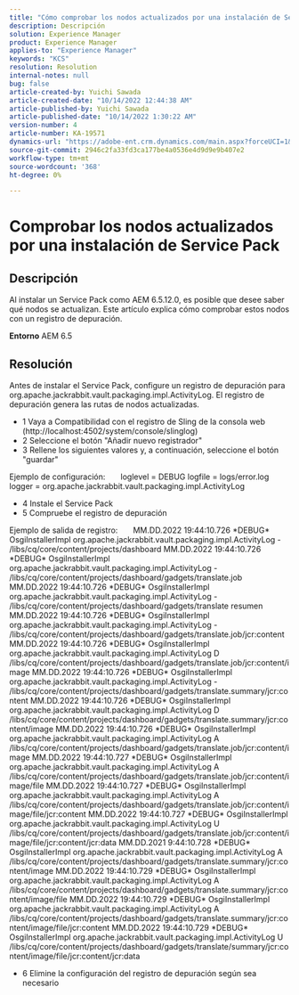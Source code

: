 ```yaml
---
title: "Cómo comprobar los nodos actualizados por una instalación de Service Pack"
description: Descripción
solution: Experience Manager
product: Experience Manager
applies-to: "Experience Manager"
keywords: "KCS"
resolution: Resolution
internal-notes: null
bug: false
article-created-by: Yuichi Sawada
article-created-date: "10/14/2022 12:44:38 AM"
article-published-by: Yuichi Sawada
article-published-date: "10/14/2022 1:30:22 AM"
version-number: 4
article-number: KA-19571
dynamics-url: "https://adobe-ent.crm.dynamics.com/main.aspx?forceUCI=1&pagetype=entityrecord&etn=knowledgearticle&id=43d93c5d-594b-ed11-bba2-000d3a5c1bcc"
source-git-commit: 2946c2fa33fd3ca177be4a0536e4d9d9e9b407e2
workflow-type: tm+mt
source-wordcount: '368'
ht-degree: 0%

---
```


# Comprobar los nodos actualizados por una instalación de Service Pack

## Descripción


Al instalar un Service Pack como AEM 6.5.12.0, es posible que desee saber qué nodos se actualizan. Este artículo explica cómo comprobar estos nodos con un registro de depuración.

<b>Entorno</b>
AEM 6.5


## Resolución


Antes de instalar el Service Pack, configure un registro de depuración para org.apache.jackrabbit.vault.packaging.impl.ActivityLog. El registro de depuración genera las rutas de nodos actualizadas.

- 1 Vaya a Compatibilidad con el registro de Sling de la consola web (http://localhost:4502/system/console/slinglog)
- 2 Seleccione el botón &quot;Añadir nuevo registrador&quot;
- 3 Rellene los siguientes valores y, a continuación, seleccione el botón &quot;guardar&quot;

Ejemplo de configuración:       loglevel = DEBUG logfile = logs/error.log logger = org.apache.jackrabbit.vault.packaging.impl.ActivityLog

- 4 Instale el Service Pack
- 5 Compruebe el registro de depuración

Ejemplo de salida de registro:       MM.DD.2022 19:44:10.726 \*DEBUG\* OsgiInstallerImpl org.apache.jackrabbit.vault.packaging.impl.ActivityLog - /libs/cq/core/content/projects/dashboard MM.DD.2022 19:44:10.726 \*DEBUG\* OsgiInstallerImpl org.apache.jackrabbit.vault.packaging.impl.ActivityLog - /libs/cq/core/content/projects/dashboard/gadgets/translate.job MM.DD.2022 19:44:10.726 \*DEBUG\* OsgiInstallerImpl org.apache.jackrabbit.vault.packaging.impl.ActivityLog - /libs/cq/core/content/projects/dashboard/gadgets/translate resumen MM.DD.2022 19:44:10.726 \*DEBUG\* OsgiInstallerImpl org.apache.jackrabbit.vault.packaging.impl.ActivityLog - /libs/cq/core/content/projects/dashboard/gadgets/translate.job/jcr:content MM.DD.2022 19:44:10.726 \*DEBUG\* OsgiInstallerImpl org.apache.jackrabbit.vault.packaging.impl.ActivityLog D /libs/cq/core/content/projects/dashboard/gadgets/translate.job/jcr:content/image MM.DD.2022 19:44:10.726 \*DEBUG\* OsgiInstallerImpl org.apache.jackrabbit.vault.packaging.impl.ActivityLog - /libs/cq/core/content/projects/dashboard/gadgets/translate.summary/jcr:content MM.DD.2022 19:44:10.726 \*DEBUG\* OsgiInstallerImpl org.apache.jackrabbit.vault.packaging.impl.ActivityLog D /libs/cq/core/content/projects/dashboard/gadgets/translate.summary/jcr:content/image MM.DD.2022 19:44:10.726 \*DEBUG\* OsgiInstallerImpl org.apache.jackrabbit.vault.packaging.impl.ActivityLog A /libs/cq/core/content/projects/dashboard/gadgets/translate.job/jcr:content/image MM.DD.2022 19:44:10.727 \*DEBUG\* OsgiInstallerImpl org.apache.jackrabbit.vault.packaging.impl.ActivityLog A /libs/cq/core/content/projects/dashboard/gadgets/translate.job/jcr:content/image/file MM.DD.2022 19:44:10.727 \*DEBUG\* OsgiInstallerImpl org.apache.jackrabbit.vault.packaging.impl.ActivityLog A /libs/cq/core/content/projects/dashboard/gadgets/translate.job/jcr:content/image/file/jcr:content MM.DD.2022 19:44:10.727 \*DEBUG\* OsgiInstallerImpl org.apache.jackrabbit.vault.packaging.impl.ActivityLog U /libs/cq/core/content/projects/dashboard/gadgets/translate.job/jcr:content/image/file/jcr:content/jcr:data MM.DD.2021 9:44:10.728 \*DEBUG\* OsgiInstallerImpl org.apache.jackrabbit.vault.packaging.impl.ActivityLog A /libs/cq/core/content/projects/dashboard/gadgets/translate.summary/jcr:content/image MM.DD.2022 19:44:10.729 \*DEBUG\* OsgiInstallerImpl org.apache.jackrabbit.vault.packaging.impl.ActivityLog A /libs/cq/core/content/projects/dashboard/gadgets/translate.summary/jcr:content/image/file MM.DD.2022 19:44:10.729 \*DEBUG\* OsgiInstallerImpl org.apache.jackrabbit.vault.packaging.impl.ActivityLog A /libs/cq/core/content/projects/dashboard/gadgets/translate.summary/jcr:content/image/file/jcr:content MM.DD.2022 19:44:10.729 \*DEBUG\* OsgiInstallerImpl org.apache.jackrabbit.vault.packaging.impl.ActivityLog U /libs/cq/core/content/projects/dashboard/gadgets/translate/summary/jcr:content/image/file/jcr:content/jcr:data

- 6 Elimine la configuración del registro de depuración según sea necesario

